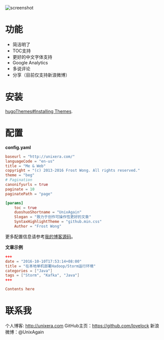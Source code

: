 ![screenshot](https://github.com/lovelock/hugo_theme_beg/blob/master/screenshot.PNG)

# 功能

* 简洁明了
* TOC支持
* 更好的中文字体支持
* Google Analytics
* 多说评论
* 分享（目前仅支持新浪微博）


# 安装

[hugoThemes#Installing Themes](https://github.com/spf13/hugoThemes#installing-themes).

# 配置

**config.yaml**

``` toml
baseurl = "http://unixera.com/"
languageCode = "en-us"
title = "Me & Web"
copyright = "(c) 2013-2016 Frost Wong. All rights reserved."
theme = "beg"
# Pagination
canonifyurls = true
paginate = 10
paginatePath = "page"

[params]
    toc = true
    duoshuoShortname = "UnixAgain"
    Slogan = "致力于创作可操作性更好的文章"
    SyntaxHighlightTheme = "github.min.css"
    Author = "Frost Wong"
```

更多配置信息请参考[我的博客源码](https://github.com/lovelock/blog-hugo)。

**文章示例**

``` toml
+++
date = "2016-10-10T17:53:14+08:00"
title = "在本地单机部署Hadoop/Storm运行环境"
categories = ["Java"]
tags = ["Storm", "Kafka", "Java"]
+++

Contents here
```

# 联系我

个人博客: http://unixera.com
GitHub主页：https://github.com/lovelock
新浪微博：@UnixAgain
